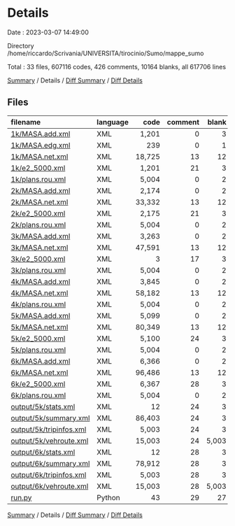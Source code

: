 # Details

Date : 2023-03-07 14:49:00

Directory /home/riccardo/Scrivania/UNIVERSITA/tirocinio/Sumo/mappe_sumo

Total : 33 files,  607116 codes, 426 comments, 10164 blanks, all 617706 lines

[Summary](results.md) / Details / [Diff Summary](diff.md) / [Diff Details](diff-details.md)

## Files
| filename | language | code | comment | blank | total |
| :--- | :--- | ---: | ---: | ---: | ---: |
| [1k/MASA.add.xml](/1k/MASA.add.xml) | XML | 1,201 | 0 | 3 | 1,204 |
| [1k/MASA.edg.xml](/1k/MASA.edg.xml) | XML | 239 | 0 | 1 | 240 |
| [1k/MASA.net.xml](/1k/MASA.net.xml) | XML | 18,725 | 13 | 12 | 18,750 |
| [1k/e2_5000.xml](/1k/e2_5000.xml) | XML | 1,201 | 21 | 3 | 1,225 |
| [1k/plans.rou.xml](/1k/plans.rou.xml) | XML | 5,004 | 0 | 2 | 5,006 |
| [2k/MASA.add.xml](/2k/MASA.add.xml) | XML | 2,174 | 0 | 2 | 2,176 |
| [2k/MASA.net.xml](/2k/MASA.net.xml) | XML | 33,332 | 13 | 12 | 33,357 |
| [2k/e2_5000.xml](/2k/e2_5000.xml) | XML | 2,175 | 21 | 3 | 2,199 |
| [2k/plans.rou.xml](/2k/plans.rou.xml) | XML | 5,004 | 0 | 2 | 5,006 |
| [3k/MASA.add.xml](/3k/MASA.add.xml) | XML | 3,263 | 0 | 2 | 3,265 |
| [3k/MASA.net.xml](/3k/MASA.net.xml) | XML | 47,591 | 13 | 12 | 47,616 |
| [3k/e2_5000.xml](/3k/e2_5000.xml) | XML | 3 | 17 | 3 | 23 |
| [3k/plans.rou.xml](/3k/plans.rou.xml) | XML | 5,004 | 0 | 2 | 5,006 |
| [4k/MASA.add.xml](/4k/MASA.add.xml) | XML | 3,845 | 0 | 2 | 3,847 |
| [4k/MASA.net.xml](/4k/MASA.net.xml) | XML | 58,182 | 13 | 12 | 58,207 |
| [4k/plans.rou.xml](/4k/plans.rou.xml) | XML | 5,004 | 0 | 2 | 5,006 |
| [5k/MASA.add.xml](/5k/MASA.add.xml) | XML | 5,099 | 0 | 2 | 5,101 |
| [5k/MASA.net.xml](/5k/MASA.net.xml) | XML | 80,349 | 13 | 12 | 80,374 |
| [5k/e2_5000.xml](/5k/e2_5000.xml) | XML | 5,100 | 24 | 3 | 5,127 |
| [5k/plans.rou.xml](/5k/plans.rou.xml) | XML | 5,004 | 0 | 2 | 5,006 |
| [6k/MASA.add.xml](/6k/MASA.add.xml) | XML | 6,366 | 0 | 2 | 6,368 |
| [6k/MASA.net.xml](/6k/MASA.net.xml) | XML | 96,486 | 13 | 12 | 96,511 |
| [6k/e2_5000.xml](/6k/e2_5000.xml) | XML | 6,367 | 28 | 3 | 6,398 |
| [6k/plans.rou.xml](/6k/plans.rou.xml) | XML | 5,004 | 0 | 2 | 5,006 |
| [output/5k/stats.xml](/output/5k/stats.xml) | XML | 12 | 24 | 3 | 39 |
| [output/5k/summary.xml](/output/5k/summary.xml) | XML | 86,403 | 24 | 3 | 86,430 |
| [output/5k/tripinfos.xml](/output/5k/tripinfos.xml) | XML | 5,003 | 24 | 3 | 5,030 |
| [output/5k/vehroute.xml](/output/5k/vehroute.xml) | XML | 15,003 | 24 | 5,003 | 20,030 |
| [output/6k/stats.xml](/output/6k/stats.xml) | XML | 12 | 28 | 3 | 43 |
| [output/6k/summary.xml](/output/6k/summary.xml) | XML | 78,912 | 28 | 3 | 78,943 |
| [output/6k/tripinfos.xml](/output/6k/tripinfos.xml) | XML | 5,003 | 28 | 3 | 5,034 |
| [output/6k/vehroute.xml](/output/6k/vehroute.xml) | XML | 15,003 | 28 | 5,003 | 20,034 |
| [run.py](/run.py) | Python | 43 | 29 | 27 | 99 |

[Summary](results.md) / Details / [Diff Summary](diff.md) / [Diff Details](diff-details.md)